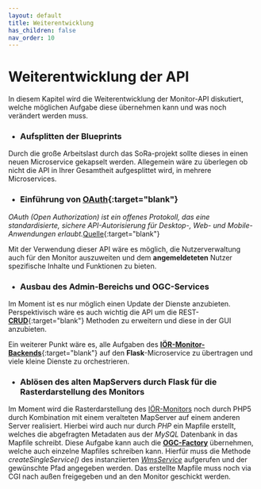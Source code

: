 ```yaml
---
layout: default
title: Weiterentwicklung
has_children: false
nav_order: 10
---
```


# Weiterentwicklung der API

In diesem Kapitel wird die Weiterentwicklung der Monitor-API diskutiert, welche möglichen Aufgabe diese übernehmen kann und was noch verändert werden muss.

- ### Aufsplitten der Blueprints

Durch die große Arbeitslast durch das SoRa-projekt sollte dieses in einen neuen Microservice gekapselt werden. Allegemein wäre zu überlegen ob nicht die API in Ihrer Gesamtheit aufgesplittet wird, in mehrere Microservices.

- ### Einführung von [OAuth](https://docs.authlib.org/en/latest/){:target="blank"}

_OAuth (Open Authorization) ist ein offenes Protokoll, das eine standardisierte, sichere API-Autorisierung für Desktop-, Web- und Mobile-Anwendungen erlaubt._[Quelle](https://de.wikipedia.org/wiki/OAuth){:target="blank"}

Mit der Verwendung dieser API wäre es möglich, die Nutzerverwaltung auch für den Monitor auszuweiten und dem **angemeldeteten** Nutzer spezifische Inhalte und Funktionen zu bieten.

- ### Ausbau des Admin-Bereichs und OGC-Services

Im Moment ist es nur möglich einen Update der Dienste anzubieten. Perspektivisch wäre es auch wichtig die API um die REST-[**CRUD**](https://de.wikipedia.org/wiki/CRUD){:target="blank"} Methoden zu erweitern und diese in der GUI anzubieten. 

Ein weiterer Punkt wäre es, alle Aufgaben des [**IÖR-Monitor-Backends**](https://ioer-dresden.github.io/monitor-doku/docs/backend){:target="blank"} auf den **Flask**-Microservice zu übertragen und viele kleine Dienste zu orchestrieren.

- ### Ablösen des alten MapServers durch Flask für die Rasterdarstellung des Monitors

Im Moment wird die Rasterdarstellung des [IÖR-Monitors](https://monitor.ioer.de/?raeumliche_gliederung=raster&opacity=0.8&zoom=6&lat=51.32374658474385&lng=10.458984375000002&glaettung=0&ind=S11RG&baselayer=topplus&time=2018&raumgl=bld&klassenanzahl=7&klassifizierung=haeufigkeit&darstellung=auto&ags_array=&rasterweite=0&) noch durch PHP5 durch Kombination mit einem veralteten MapServer auf einem anderen Server realisiert. Hierbei wird auch nur durch _PHP_ ein Mapfile erstellt, welches die abgefragten Metadaten aus der _MySQL_ Datenbank in das Mapfile schreibt. Diese Aufgabe kann auch die [**OGC-Factory**]({{site.baseurl}}/docs/admin/backend/backend.html) übernehmen, welche auch einzelne Mapfiles schreiben kann. Hierfür muss die Methode _createSingleService()_ des instanziierten [_WmsService_]({{site.baseurl}}/docs/admin/backend/backend.html) aufgerufen und der gewünschte Pfad angegeben werden. Das erstellte Mapfile muss noch via CGI nach außen freigegeben und an den Monitor geschickt werden.